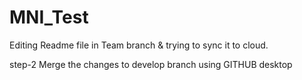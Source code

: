 # MNI_Test

Editing Readme file in Team branch & trying to sync it to cloud.

step-2 Merge the changes to develop branch using GITHUB desktop